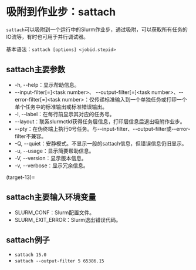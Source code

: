 # 吸附到作业步：sattach

`sattach`可以吸附到一个运行中的Slurm作业步，通过吸附，可以获取所有任务的IO流等，有时也可用于并行调试器。

基本语法：`sattach [options] <jobid.stepid>`

## sattach主要参数

- -h, --help：显示帮助信息。
- --input-filter\[=\]\<task number>、 --output-filter\[=\]\<task number>、--error-filter\[=\]\<task number>：仅传递标准输入到一个单独任务或打印一个单个任务中的标准输出或标准错误输出。
- -l, --label：在每行前显示其对应的任务号。
- --layout：联系slurmctld获得任务层信息，打印层信息后退出吸附作业步。
- --pty：在伪终端上执行0号任务。与--input-filter、--output-filter或--error-filter不兼容。
- -Q, --quiet：安静模式。不显示一般的sattach信息，但错误信息仍旧显示。
- -u, --usage：显示简要帮助信息。
- -V, --version：显示版本信息。
- -v, --verbose：显示冗余信息。

(target-13)=

## sattach主要输入环境变量

- SLURM_CONF：Slurm配置文件。
- SLURM_EXIT_ERROR：Slurm退出错误代码。

## sattach例子

- `sattach 15.0`
- `sattach --output-filter 5 65386.15`
